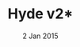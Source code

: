 ---
# file: _projects/hyde-v2.md
layout:      project
title:       Hyde v2*
date:        2 Jan 2015
screenshot:
  src:       /assets/img/projects/hy-img@0,25x.svg
  srcset:
    1920w:   /assets/img/projects/hy-img.svg
    960w:    /assets/img/projects/hy-img@0,5x.svg
    480w:    /assets/img/projects/hy-img@0,25x.svg
caption:     Hyde is a brazen two-column Jekyll theme.
description: >
  Hyde is a brazen two-column [Jekyll](http://jekyllrb.com) theme.
  It's based on [Poole](http://getpoole.com), the Jekyll butler.
links:
  - title:   Demo
    url:     http://hyde.getpoole.com
  - title:   Source
    url:     https://github.com/poole/hyde
featured:    false
---